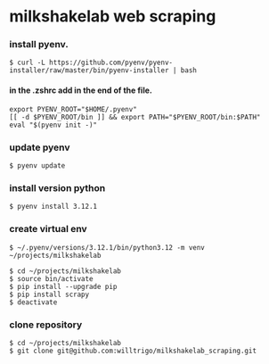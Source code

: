 # milkshakelab web scraping

### install pyenv.
	$ curl -L https://github.com/pyenv/pyenv-installer/raw/master/bin/pyenv-installer | bash
#### in the .zshrc add in the end of the file.
	export PYENV_ROOT="$HOME/.pyenv"
	[[ -d $PYENV_ROOT/bin ]] && export PATH="$PYENV_ROOT/bin:$PATH"
	eval "$(pyenv init -)"
### update pyenv
	$ pyenv update
### install version python
	$ pyenv install 3.12.1
### create virtual env
	$ ~/.pyenv/versions/3.12.1/bin/python3.12 -m venv ~/projects/milkshakelab

	$ cd ~/projects/milkshakelab
	$ source bin/activate
	$ pip install --upgrade pip
	$ pip install scrapy
	$ deactivate
### clone repository
	$ cd ~/projects/milkshakelab
	$ git clone git@github.com:willtrigo/milkshakelab_scraping.git
